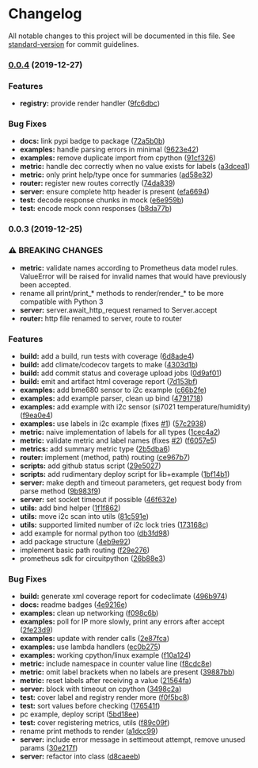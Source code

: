 # Changelog

All notable changes to this project will be documented in this file. See [standard-version](https://github.com/conventional-changelog/standard-version) for commit guidelines.

### [0.0.4](https://github.com/ssube/prometheus_express/compare/v0.0.3...v0.0.4) (2019-12-27)


### Features

* **registry:** provide render handler ([9fc6dbc](https://github.com/ssube/prometheus_express/commit/9fc6dbc00125657425ce7fb335a4bcf66ad2ba79))


### Bug Fixes

* **docs:** link pypi badge to package ([72a5b0b](https://github.com/ssube/prometheus_express/commit/72a5b0b0a5114b4b8c9c2b848b32650b8be03aef))
* **examples:** handle parsing errors in minimal ([9623e42](https://github.com/ssube/prometheus_express/commit/9623e42cbafe4732c8e9338b2a3858bdb8bf67a5))
* **examples:** remove duplicate import from cpython ([91cf326](https://github.com/ssube/prometheus_express/commit/91cf3261da7ef6c35b83bcfded09fa8d623546ba))
* **metric:** handle dec correctly when no value exists for labels ([a3dcea1](https://github.com/ssube/prometheus_express/commit/a3dcea1bc437740b08f8d1240f4d68842b69ffc5))
* **metric:** only print help/type once for summaries ([ad58e32](https://github.com/ssube/prometheus_express/commit/ad58e32d9113a9fee28c5adf09e1478e49954697))
* **router:** register new routes correctly ([74da839](https://github.com/ssube/prometheus_express/commit/74da839daa7f4f8ef5502f0a9bc92b156c720a16))
* **server:** ensure complete http header is present ([efa6694](https://github.com/ssube/prometheus_express/commit/efa66943e30971f809c7db0dd9772019480f0415))
* **test:** decode response chunks in mock ([e6e959b](https://github.com/ssube/prometheus_express/commit/e6e959bad3d5537b4ef68a0432e959fff8616fb1))
* **test:** encode mock conn responses ([b8da77b](https://github.com/ssube/prometheus_express/commit/b8da77b2d56b77af569e03b831cdc9dd3f1e573e))

### 0.0.3 (2019-12-25)


### ⚠ BREAKING CHANGES

* **metric:** validate names according to Prometheus data model rules.
ValueError will be raised for invalid names that would have previously been accepted.
* rename all print/print_* methods to render/render_*
to be more compatible with Python 3
* **server:** server.await_http_request renamed to Server.accept
* **router:** http file renamed to server, route to router

### Features

* **build:** add a build, run tests with coverage ([6d8ade4](https://github.com/ssube/prometheus_express/commit/6d8ade4f61e595477aeac8aa0bd31bbb13f270b6))
* **build:** add climate/codecov targets to make ([4303d1b](https://github.com/ssube/prometheus_express/commit/4303d1bc97d93ffb39b39459b459db25b4d0743b))
* **build:** add commit status and coverage upload jobs ([0d9af01](https://github.com/ssube/prometheus_express/commit/0d9af01d1b6d534049a44a411de6b7295173c9c1))
* **build:** emit and artifact html coverage report ([7d153bf](https://github.com/ssube/prometheus_express/commit/7d153bfce1edb8e06fe242fa587ee6ed15e17c28))
* **examples:** add bme680 sensor to i2c example ([c66b2fe](https://github.com/ssube/prometheus_express/commit/c66b2fe2f52ea12ed7dcb9c0c26474769d0b83b9))
* **examples:** add example parser, clean up bind ([4791718](https://github.com/ssube/prometheus_express/commit/479171876dd910ea6f4e3b52f4fb543e2286387c))
* **examples:** add example with i2c sensor (si7021 temperature/humidity) ([f9ea0e4](https://github.com/ssube/prometheus_express/commit/f9ea0e4515abbe3877f397d8a0b866f54035e750))
* **examples:** use labels in i2c example (fixes [#1](https://github.com/ssube/prometheus_express/issues/1)) ([57c2938](https://github.com/ssube/prometheus_express/commit/57c2938b34da15e5a371cbeba32a607a5f7c3f80))
* **metric:** naive implementation of labels for all types ([1cec4a2](https://github.com/ssube/prometheus_express/commit/1cec4a212d96f1f788d0241c7527f1d7caab85df))
* **metric:** validate metric and label names (fixes [#2](https://github.com/ssube/prometheus_express/issues/2)) ([f6057e5](https://github.com/ssube/prometheus_express/commit/f6057e596fa2609819619951aeeb9805f99e0f64))
* **metrics:** add summary metric type ([2b5dba6](https://github.com/ssube/prometheus_express/commit/2b5dba6b9f222eb6d1adb2a7ec4c7f5c0fb79183))
* **router:** implement (method, path) routing ([ce967b7](https://github.com/ssube/prometheus_express/commit/ce967b7deceeaa98bc82bdc3bdcc0ff5359a86e7))
* **scripts:** add github status script ([29e5027](https://github.com/ssube/prometheus_express/commit/29e50279e0433e3e7e3dfeb79f92282387755042))
* **scripts:** add rudimentary deploy script for lib+example ([1bf14b1](https://github.com/ssube/prometheus_express/commit/1bf14b1424a8cc742359d8675eb233bd5fc708b7))
* **server:** make depth and timeout parameters, get request body from parse method ([9b983f9](https://github.com/ssube/prometheus_express/commit/9b983f959b44da1c11eb4f27d5623dc24f3593b5))
* **server:** set socket timeout if possible ([46f632e](https://github.com/ssube/prometheus_express/commit/46f632e0ef01f321549275743f81ccbcad624978))
* **utils:** add bind helper ([1f1f862](https://github.com/ssube/prometheus_express/commit/1f1f8624cad3fe8768d504d1cafcc69c62f79823))
* **utils:** move i2c scan into utils ([81c591e](https://github.com/ssube/prometheus_express/commit/81c591e90139c2126a0832598064e440168fef66))
* **utils:** supported limited number of i2c lock tries ([173168c](https://github.com/ssube/prometheus_express/commit/173168c70f7a9143271f21a369bbb6924f2c0559))
* add example for normal python too ([db3fd98](https://github.com/ssube/prometheus_express/commit/db3fd98b6ebac496d0c7ee8efe9b6c7695e83ad0))
* add package structure ([4eb9e92](https://github.com/ssube/prometheus_express/commit/4eb9e928fc6fdde3436c778d97df3785f31b57b6))
* implement basic path routing ([f29e276](https://github.com/ssube/prometheus_express/commit/f29e2763e87c7de618fd23d15f6bc5d2951c5fe7))
* prometheus sdk for circuitpython ([26b88e3](https://github.com/ssube/prometheus_express/commit/26b88e364ada8265795b8bf85421cac4458e1288))


### Bug Fixes

* **build:** generate xml coverage report for codeclimate ([496b974](https://github.com/ssube/prometheus_express/commit/496b97473ad991d57d6836fa4397b6bd866b5d66))
* **docs:** readme badges ([4e9216e](https://github.com/ssube/prometheus_express/commit/4e9216e0d5f53315f12ea1a81274fbbffd0e822d))
* **examples:** clean up networking ([f098c6b](https://github.com/ssube/prometheus_express/commit/f098c6bcd6553b989121a674be4b8d1264aaef2f))
* **examples:** poll for IP more slowly, print any errors after accept ([2fe23d9](https://github.com/ssube/prometheus_express/commit/2fe23d9013e2fce586dcf220dac7ce98c3a67fe9))
* **examples:** update with render calls ([2e87fca](https://github.com/ssube/prometheus_express/commit/2e87fcac2672561130b6dc3778afbfa926d0c42b))
* **examples:** use lambda handlers ([ec0b275](https://github.com/ssube/prometheus_express/commit/ec0b275694411e4ddd02db5865af27f93ee719af))
* **examples:** working cpython/linux example ([f10a124](https://github.com/ssube/prometheus_express/commit/f10a1247bc538a4fe4c6c49df594fcab41519484))
* **metric:** include namespace in counter value line ([f8cdc8e](https://github.com/ssube/prometheus_express/commit/f8cdc8e29b709c8e4663f73542f323f74fa03c45))
* **metric:** omit label brackets when no labels are present ([39887bb](https://github.com/ssube/prometheus_express/commit/39887bbeb07c63503cd6f792cfa0032c72b364d0))
* **metric:** reset labels after receiving a value ([21564fa](https://github.com/ssube/prometheus_express/commit/21564fa8522fb1213070db3b969964502611f00b))
* **server:** block with timeout on cpython ([3498c2a](https://github.com/ssube/prometheus_express/commit/3498c2a378832d2d773e41d6b15c42f86265a0ff))
* **test:** cover label and registry render more ([f0f5bc8](https://github.com/ssube/prometheus_express/commit/f0f5bc8a8f19951da6249aaca9b2dfb8b481b8ae))
* **test:** sort values before checking ([176541f](https://github.com/ssube/prometheus_express/commit/176541fff36be188ad2f691d048ea24a13ce4d5d))
* pc example, deploy script ([5bd18ee](https://github.com/ssube/prometheus_express/commit/5bd18ee52def2f09acb47427d0f3ee3b8b21a7fa))
* **test:** cover registering metrics, utils ([f89c09f](https://github.com/ssube/prometheus_express/commit/f89c09fa2c57cc4a0098ff536a2b9d93fe0850d0))
* rename print methods to render ([a1dcc99](https://github.com/ssube/prometheus_express/commit/a1dcc9990383a0ff2fc33477df29c8ed98ff0360))
* **server:** include error message in settimeout attempt, remove unused params ([30e217f](https://github.com/ssube/prometheus_express/commit/30e217f3621b81df7206646c392536f3adabc26f))
* **server:** refactor into class ([d8caeeb](https://github.com/ssube/prometheus_express/commit/d8caeeb330d72aeb91755383e06b536f18fd7a3c))
